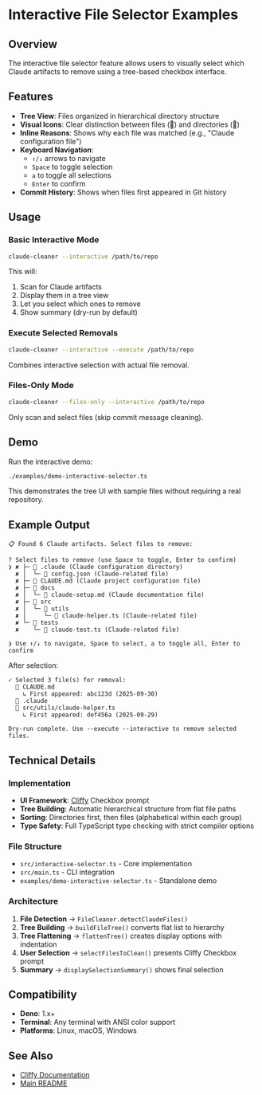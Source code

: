 # Interactive File Selector Examples

## Overview

The interactive file selector feature allows users to visually select which Claude artifacts to remove using a tree-based checkbox interface.

## Features

- **Tree View**: Files organized in hierarchical directory structure
- **Visual Icons**: Clear distinction between files (📄) and directories (📁)
- **Inline Reasons**: Shows why each file was matched (e.g., "Claude configuration file")
- **Keyboard Navigation**:
  - `↑/↓` arrows to navigate
  - `Space` to toggle selection
  - `a` to toggle all selections
  - `Enter` to confirm
- **Commit History**: Shows when files first appeared in Git history

## Usage

### Basic Interactive Mode

```bash
claude-cleaner --interactive /path/to/repo
```

This will:

1. Scan for Claude artifacts
2. Display them in a tree view
3. Let you select which ones to remove
4. Show summary (dry-run by default)

### Execute Selected Removals

```bash
claude-cleaner --interactive --execute /path/to/repo
```

Combines interactive selection with actual file removal.

### Files-Only Mode

```bash
claude-cleaner --files-only --interactive /path/to/repo
```

Only scan and select files (skip commit message cleaning).

## Demo

Run the interactive demo:

```bash
./examples/demo-interactive-selector.ts
```

This demonstrates the tree UI with sample files without requiring a real repository.

## Example Output

```
📋 Found 6 Claude artifacts. Select files to remove:

? Select files to remove (use Space to toggle, Enter to confirm)
❯ ✘ ├─ 📁 .claude (Claude configuration directory)
  ✘ │  └─ 📄 config.json (Claude-related file)
  ✘ ├─ 📄 CLAUDE.md (Claude project configuration file)
  ✘ ├─ 📁 docs
  ✘ │  └─ 📄 claude-setup.md (Claude documentation file)
  ✘ ├─ 📁 src
  ✘ │  └─ 📁 utils
  ✘ │     └─ 📄 claude-helper.ts (Claude-related file)
  ✘ └─ 📁 tests
  ✘    └─ 📄 claude-test.ts (Claude-related file)

❯ Use ↑/↓ to navigate, Space to select, a to toggle all, Enter to confirm
```

After selection:

```
✓ Selected 3 file(s) for removal:
  📄 CLAUDE.md
    ↳ First appeared: abc123d (2025-09-30)
  📁 .claude
  📄 src/utils/claude-helper.ts
    ↳ First appeared: def456a (2025-09-29)

Dry-run complete. Use --execute --interactive to remove selected files.
```

## Technical Details

### Implementation

- **UI Framework**: [Cliffy](https://cliffy.io) Checkbox prompt
- **Tree Building**: Automatic hierarchical structure from flat file paths
- **Sorting**: Directories first, then files (alphabetical within each group)
- **Type Safety**: Full TypeScript type checking with strict compiler options

### File Structure

- `src/interactive-selector.ts` - Core implementation
- `src/main.ts` - CLI integration
- `examples/demo-interactive-selector.ts` - Standalone demo

### Architecture

1. **File Detection** → `FileCleaner.detectClaudeFiles()`
2. **Tree Building** → `buildFileTree()` converts flat list to hierarchy
3. **Tree Flattening** → `flattenTree()` creates display options with indentation
4. **User Selection** → `selectFilesToClean()` presents Cliffy Checkbox prompt
5. **Summary** → `displaySelectionSummary()` shows final selection

## Compatibility

- **Deno**: 1.x+
- **Terminal**: Any terminal with ANSI color support
- **Platforms**: Linux, macOS, Windows

## See Also

- [Cliffy Documentation](https://cliffy.io/docs@v1.0.0-rc.7/prompt/types/checkbox)
- [Main README](../README.md)
